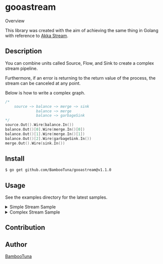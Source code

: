 gooastream
====

Overview

This library was created with the aim of achieving the same thing in Golang with reference to [Akka Stream](https://github.com/akka/akka).


## Description
You can combine units called Source, Flow, and Sink to create a complex stream pipeline.

Furthermore, if an error is returning to the return value of the process, the stream can be canceled at any point.

Below is how to write a complex graph.

```go
/*
    source ~> balance ~> merge ~> sink
              balance ~> merge
              balance ~> garbageSink
*/
source.Out().Wire(balance.In())
balance.Out()[0].Wire(merge.In()[0])
balance.Out()[1].Wire(merge.In()[1])
balance.Out()[2].Wire(garbageSink.In())
merge.Out().Wire(sink.In())
```

## Install
```bash
$ go get github.com/BambooTuna/gooastream@v1.1.0
```

## Usage
See the examples directory for the latest samples.

<details>
<summary>Simple Stream Sample</summary>

```go
package examples

import (
	"context"
	"fmt"
	"github.com/BambooTuna/gooastream/stream"
	"sync"
	"time"
)

func SimpleRunnableStream()  {
	ctx, cancel := context.WithTimeout(context.Background(), time.Second)
	defer cancel()
	var wg sync.WaitGroup

	n := 5
	list := make([]interface{}, n)
	wg.Add(n)
	for i := 0; i < n; i++ {
		list[i] = i
	}
	source := stream.NewSliceSource(list)
	flow := stream.NewBufferFlow(0)
	sink := stream.NewSink(func(i interface{}) error {
		fmt.Println(i)
		wg.Done()
		return nil
	})

	runnable := source.Via(flow).To(sink)
	done, runningCancel := runnable.Run(ctx)
	go func() {
		wg.Wait()
		runningCancel()
	}()

	// blocking until runningCancel is called
	done()
}
```

</details>


<details>
<summary>Complex Stream Sample</summary>

```go
package examples

import (
	"context"
	"fmt"
	"github.com/BambooTuna/gooastream/builder"
	"github.com/BambooTuna/gooastream/stream"
	"sync"
	"time"
)

func ComplexConstructedStream()  {
	ctx, cancel := context.WithTimeout(context.Background(), time.Second*1)
	defer cancel()
	var wg sync.WaitGroup

	n := 10
	list := make([]interface{}, n)
	wg.Add(n)
	for i := 0; i < n; i++ {
		list[i] = i
	}
	graphBuilder := builder.NewGraphBuilder()
	source := graphBuilder.AddSource(stream.NewSliceSource(list))
	balance := graphBuilder.AddBalance(builder.NewBalance(3))
	merge := graphBuilder.AddMerge(builder.NewMerge(2))
	garbageSink := graphBuilder.AddSink(stream.NewSink(func(i interface{}) error {
		fmt.Println(i)
		wg.Done()
		return nil
	}))
	sink := graphBuilder.AddSink(stream.NewSink(func(i interface{}) error {
		fmt.Println(i)
		wg.Done()
		return nil
	}))

	/*
		source ~> balance ~> merge ~> sink
				  balance ~> merge
				  balance ~> garbageSink
	*/
	source.Out().Wire(balance.In())
	balance.Out()[0].Wire(merge.In()[0])
	balance.Out()[1].Wire(merge.In()[1])
	balance.Out()[2].Wire(garbageSink.In())
	merge.Out().Wire(sink.In())

	runnable := graphBuilder.ToRunnable()
	done, runningCancel := runnable.Run(ctx)
	go func() {
		wg.Wait()
		runningCancel()
	}()

	// blocking until runningCancel is called
	done()
}

```

</details>

## Contribution

## Author
[BambooTuna](https://github.com/BambooTuna)